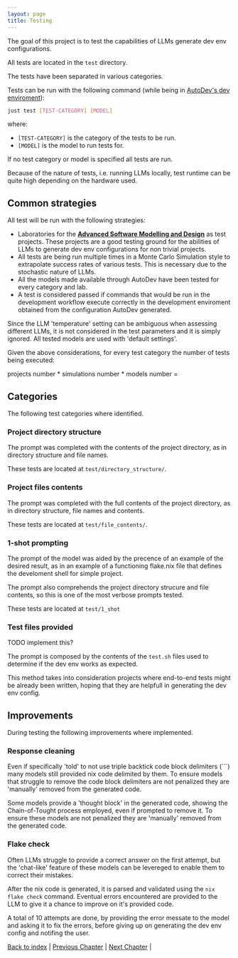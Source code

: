 ```yaml
---
layout: page
title: Testing
---
```


The goal of this project is to test the capabilities of LLMs generate dev env configurations.

All tests are located in the `test` directory.

The tests have been separated in various categories.

Tests can be run with the following command (while being in [AutoDev's dev enviroment](./architectural-design.md#Development)):

```sh
just test [TEST-CATEGORY] [MODEL]
```

where:

- `[TEST-CATEGORY]` is the category of the tests to be run.
- `[MODEL]` is the model to run tests for.

If no test category or model is specified all tests are run.

Because of the nature of tests, i.e. running LLMs locally, test runtime can be quite high depending on the hardware used.

## Common strategies

All test will be run with the following strategies:

- Laboratories for the [__Advanced Software Modelling and Design__](https://www.unibo.it/it/studiare/insegnamenti-competenze-trasversali-moocs/insegnamenti/insegnamento/2025/483706) as test projects. These projects are a good testing ground for the abilities of LLMs to generate dev env configurations for non trivial projects.
- All tests are being run multiple times in a Monte Carlo Simulation style to extrapolate success rates of various tests. This is necessary due to the stochastic nature of LLMs.
- All the models made available through AutoDev have been tested for every category and lab.
- A test is considered passed if commands that would be run in the development workflow execute correctly in the development enviroment obtained from the configuration AutoDev generated.

Since the LLM 'temperature' setting can be ambiguous when assessing different LLMs, it is not considered in the test parameters and it is simply ignored. All tested models are used with 'default settings'.

Given the above considerations, for every test category the number of tests being executed:

projects number * simulations number * models number = 

<!-- TODO write here how many tests have been run in the end. Consider if this number should be calculated this way, or if the number of simulations should be removed from equation -->

<!-- 10 labs -->


## Categories

The following test categories where identified.

### Project directory structure

The prompt was completed with the contents of the project directory, as in directory structure and file names.

These tests are located at `test/directory_structure/`.

### Project files contents

The prompt was completed with the full contents of the project directory, as in directory structure, file names and contents.

These tests are located at `test/file_contents/`.

### 1-shot prompting

The prompt of the model was aided by the precence of an example of the desired result, as in an example of a functioning flake.nix file that defines the develoment shell for simple project.

The prompt also comprehends the project directory strucure and file contents, so this is one of the most verbose prompts tested.

These tests are located at `test/1_shot`

### Test files provided

TODO implement this?

The prompt is composed by the contents of the `test.sh` files used to determine if the dev env works as expected.

This method takes into consideration projects where end-to-end tests might be already been written, hoping that they are helpfull in generating the dev env config.

<!-- TODO checkout this for prompt engeneering: https://www.promptingguide.ai/ -->

## Improvements

During testing the following improvements where implemented.

### Response cleaning

Even if specifically 'told' to not use triple backtick code block delimiters (```) many models still provided nix code delimited by them. To ensure models that struggle to remove the code block delimiters are not penalized they are 'manually' removed from the generated code.

Some models provide a 'thought block' in the generated code, showing the Chain-of-Tought process employed, even if prompted to remove it. To ensure these models are not penalized they are 'manually' removed from the generated code.

### Flake check

Often LLMs struggle to provide a correct answer on the first attempt, but the 'chat-like' feature of these models can be levereged to enable them to correct their mistakes.

After the nix code is generated, it is parsed and validated using the `nix flake check` command. Eventual errors encountered are provided to the LLM to give it a chance to improve on it's provided code.

A total of 10 attempts are done, by providing the error messate to the model and asking it to fix the errors, before giving up on generating the dev env config and notifing the user.

[Back to index](./index.md) |
[Previous Chapter](./implementation.md) |
[Next Chapter](./conclusion.md) |

